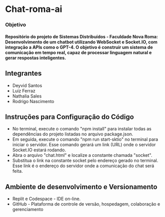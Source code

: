 # Chat-roma-ai

### Objetivo
#### Repositório do projeto de Sistemas Distribuídos - Faculdade Nova Roma: Desenvolvimento de um chatbot utilizando WebSocket e Socket.IO, com integração a APIs como o GPT-4. O objetivo é construir um sistema de comunicação em tempo real, capaz de processar linguagem natural e gerar respostas inteligentes.

## Integrantes
- Deyvid Santos
- Luiz Ferraz
- Nathalia Sales
- Rodrigo Nascimento
  
## Instruções para Configuração do Código
- No terminal, execute o comando "npm install" para instalar todas as dependências do projeto listadas no arquivo package.json.
- Em seguida, execute o comando "npm run start-sktio" no terminal para iniciar o servidor. Esse comando gerará um link (URL) onde o servidor Socket.IO estará rodando.
- Abra o arquivo "chat.html" e localize a constante chamada "socket".
- Substitua o link na constante socket pelo endereço gerado no terminal. Esse link é o endereço do servidor onde a comunicação do chat será feita.
  
## Ambiente de desenvolvimento e Versionamento 
- Replit e Codespace - IDE on-line.<br>
- GitHub - Plataforma de controle de versão, hospedagem, colaboração e gerenciamento


